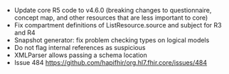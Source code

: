 * Update core R5 code to v4.6.0 (breaking changes to questionnaire, concept map, and other resources that are less important to core)
* Fix compartment definitions of ListResource.source and subject for R3 and R4
* Snapshot generator: fix problem checking types on logical models
* Do not flag internal references as suspicious
* XMLParser allows passing a schema location
* Issue 484 https://github.com/hapifhir/org.hl7.fhir.core/issues/484
